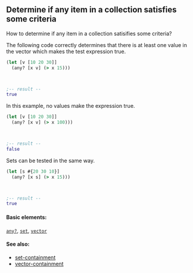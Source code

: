<!---
  This markdown file was generated. Do not edit.
  -->

## Determine if any item in a collection satisfies some criteria

How to determine if any item in a collection satisifies some criteria?

The following code correctly determines that there is at least one value in the vector which makes the test expression true.

```clojure
(let [v [10 20 30]]
  (any? [x v] (> x 15)))



;-- result --
true
```

In this example, no values make the expression true.

```clojure
(let [v [10 20 30]]
  (any? [x v] (> x 100)))



;-- result --
false
```

Sets can be tested in the same way.

```clojure
(let [s #{20 30 10}]
  (any? [x s] (> x 15)))



;-- result --
true
```

#### Basic elements:

[`any?`](../halite-basic-syntax-reference.md#any?), [`set`](../halite-basic-syntax-reference.md#set), [`vector`](../halite-basic-syntax-reference.md#vector)

#### See also:

* [set-containment](set-containment.md)
* [vector-containment](vector-containment.md)


